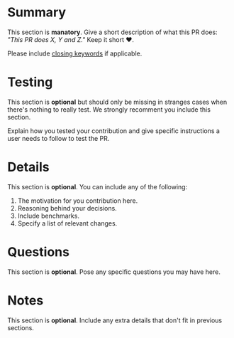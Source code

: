 # Summary

This section is **manatory**. Give a short description of what this PR does: _"This PR does X, Y and Z."_ Keep it short ❤️.

Please include [closing keywords](https://docs.github.com/en/issues/tracking-your-work-with-issues/linking-a-pull-request-to-an-issue#linking-a-pull-request-to-an-issue-using-a-keyword) if applicable.

# Testing

This section is **optional** but should only be missing in stranges cases when there's nothing to really test. We strongly recomment you include this section.

Explain how you tested your contribution and give specific instructions a user needs to follow to test the PR.

# Details

This section is **optional**. You can include any of the following:

1. The motivation for you contribution here.
2. Reasoning behind your decisions.
3. Include benchmarks.
4. Specify a list of relevant changes.

# Questions

This section is **optional**. Pose any specific questions you may have here.

# Notes

This section is **optional**. Include any extra details that don't fit in previous sections.
